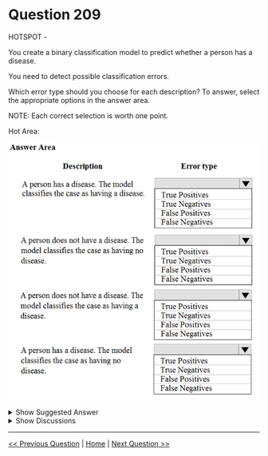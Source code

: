 # Question 209

HOTSPOT -

You create a binary classification model to predict whether a person has a disease.

You need to detect possible classification errors.

Which error type should you choose for each description? To answer, select the appropriate options in the answer area.

NOTE: Each correct selection is worth one point.

Hot Area:

![Question Image](../images/q209_q_0019300001.png)

<details>
  <summary>Show Suggested Answer</summary>

<img src="../images/q209_ans_0_0019400001.png" alt="Answer Image"><br>

<p>Box 1: True Positive -</p>
<p>A true positive is an outcome where the model correctly predicts the positive class</p>
<p>Box 2: True Negative -</p>
<p>A true negative is an outcome where the model correctly predicts the negative class.</p>
<p>Box 3: False Positive -</p>
<p>A false positive is an outcome where the model incorrectly predicts the positive class.</p>
<p>Box 4: False Negative -</p>
<p>A false negative is an outcome where the model incorrectly predicts the negative class.</p>
<p>Note: Let&#x27;s make the following definitions:</p>
<p>&quot;Wolf&quot; is a positive class.</p>
<p>&quot;No wolf&quot; is a negative class.</p>
<p>We can summarize our &quot;wolf-prediction&quot; model using a 2x2 confusion matrix that depicts all four possible outcomes:</p>
<p>Reference:</p>
<p>https://developers.google.com/machine-learning/crash-course/classification/true-false-positive-negative</p>

</details>

<details>
  <summary>Show Discussions</summary>

<blockquote><p><strong>lucazav</strong> <code>(Mon 18 Apr 2022 21:29)</code> - <em>Upvotes: 19</em></p><p>A mnemonic rule could be:
  - &quot;Positive&quot; and &quot;Negative&quot; are related to the output of the model, once the positive result is associated to an outcome by convention.
  - &quot;True&quot; and &quot;False&quot; are the result comparing the model output to the reality

That said, given that is positive a person that has a disease by convention, &quot;the model predict that a person has a disease (Positive), and the person doesn&#x27;t have a disease (False with respect to the prediction): it&#x27;s a False Positive</p></blockquote>

<blockquote><p><strong>Nugi</strong> <code>(Mon 14 Feb 2022 10:20)</code> - <em>Upvotes: 13</em></p><p>True Positive, True Negative, False Positive, False Negative.</p></blockquote>
<blockquote><p><strong>nokcha1006</strong> <code>(Sun 17 Nov 2024 07:51)</code> - <em>Upvotes: 1</em></p><p>True Positive, True Negative, False Negative, False Positive.
&quot;Wolf&quot; is a [P (Positives)] : Reality: A wolf threatened [T (True)]
                          Reality: No wolf threatened. [F (False)]
&quot;No wolf&quot; is a [N (Negatives)] : Reality: No wolf threatened. [T (True)]
                               Reality: A wolf threatened [F (False)]</p></blockquote>
<blockquote><p><strong>Mirjalol</strong> <code>(Sat 03 Aug 2024 15:45)</code> - <em>Upvotes: 1</em></p><p>tp
tn
fp
fn</p></blockquote>
<blockquote><p><strong>TheYazan</strong> <code>(Mon 14 Aug 2023 09:42)</code> - <em>Upvotes: 2</em></p><p>Correct</p></blockquote>
<blockquote><p><strong>azurecert2021</strong> <code>(Sun 25 Dec 2022 21:58)</code> - <em>Upvotes: 5</em></p><p>given answers are correct.</p></blockquote>

</details>

---

[<< Previous Question](question_208.md) | [Home](../index.md) | [Next Question >>](question_210.md)
